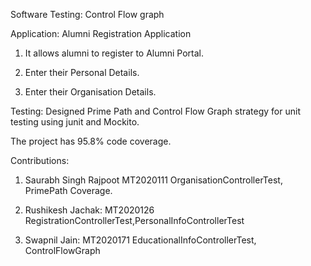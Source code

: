 Software Testing: Control Flow graph

Application: Alumni Registration Application

1. It allows alumni to register to Alumni Portal.

2. Enter their Personal Details.

3. Enter their Organisation Details.


Testing: Designed Prime Path and Control Flow Graph strategy for unit testing using junit and Mockito.

The project has 95.8% code coverage.

Contributions:

1. Saurabh Singh Rajpoot MT2020111 OrganisationControllerTest, PrimePath Coverage.

2. Rushikesh Jachak: MT2020126 RegistrationControllerTest,PersonalInfoControllerTest

3. Swapnil Jain: MT2020171 EducationalInfoControllerTest, ControlFlowGraph




